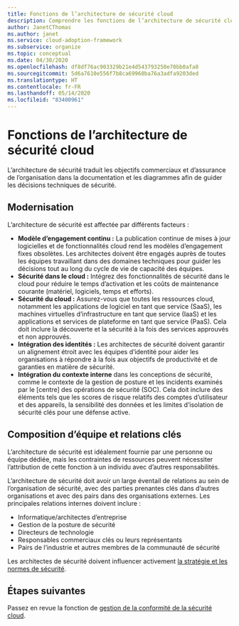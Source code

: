 ```yaml
---
title: Fonctions de l’architecture de sécurité cloud
description: Comprendre les fonctions de l’architecture de sécurité cloud.
author: JanetCThomas
ms.author: janet
ms.service: cloud-adoption-framework
ms.subservice: organize
ms.topic: conceptual
ms.date: 04/30/2020
ms.openlocfilehash: df8df76ac903329b21e4d543793250e70bb0afa8
ms.sourcegitcommit: 5d6a7610e556f7b8ca69960ba76a3adfa9203ded
ms.translationtype: HT
ms.contentlocale: fr-FR
ms.lasthandoff: 05/14/2020
ms.locfileid: "83400961"
---
```

# <a name="cloud-security-architecture-functions"></a>Fonctions de l’architecture de sécurité cloud

L’architecture de sécurité traduit les objectifs commerciaux et d’assurance de l’organisation dans la documentation et les diagrammes afin de guider les décisions techniques de sécurité.

## <a name="modernization"></a>Modernisation

L’architecture de sécurité est affectée par différents facteurs :

- **Modèle d’engagement continu :** La publication continue de mises à jour logicielles et de fonctionnalités cloud rend les modèles d’engagement fixes obsolètes. Les architectes doivent être engagés auprès de toutes les équipes travaillant dans des domaines techniques pour guider les décisions tout au long du cycle de vie de capacité des équipes.
- **Sécurité dans le cloud :** Intégrez des fonctionnalités de sécurité dans le cloud pour réduire le temps d’activation et les coûts de maintenance courante (matériel, logiciels, temps et efforts).
- **Sécurité du cloud :** Assurez-vous que toutes les ressources cloud, notamment les applications de logiciel en tant que service (SaaS), les machines virtuelles d’infrastructure en tant que service (IaaS) et les applications et services de plateforme en tant que service (PaaS).  Cela doit inclure la découverte et la sécurité à la fois des services approuvés et non approuvés.
- **Intégration des identités :** Les architectes de sécurité doivent garantir un alignement étroit avec les équipes d’identité pour aider les organisations à répondre à la fois aux objectifs de productivité et de garanties en matière de sécurité.
- **Intégration du contexte interne** dans les conceptions de sécurité, comme le contexte de la gestion de posture et les incidents examinés par le [centre] des opérations de sécurité (SOC). Cela doit inclure des éléments tels que les scores de risque relatifs des comptes d’utilisateur et des appareils, la sensibilité des données et les limites d’isolation de sécurité clés pour une défense active.

## <a name="team-composition-and-key-relationships"></a>Composition d’équipe et relations clés

L’architecture de sécurité est idéalement fournie par une personne ou équipe dédiée, mais les contraintes de ressources peuvent nécessiter l’attribution de cette fonction à un individu avec d’autres responsabilités.

L’architecture de sécurité doit avoir un large éventail de relations au sein de l’organisation de sécurité, avec des parties prenantes clés dans d’autres organisations et avec des pairs dans des organisations externes. Les principales relations internes doivent inclure :

- Informatique/architectes d’entreprise
- Gestion de la posture de sécurité
- Directeurs de technologie
- Responsables commerciaux clés ou leurs représentants
- Pairs de l’industrie et autres membres de la communauté de sécurité

Les architectes de sécurité doivent influencer activement [la stratégie et les normes de sécurité](./cloud-security-policy-standards.md).

## <a name="next-steps"></a>Étapes suivantes

Passez en revue la fonction de [gestion de la conformité de la sécurité cloud](./cloud-security-compliance-management.md).
